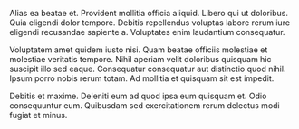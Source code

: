 Alias ea beatae et. Provident mollitia officia aliquid. Libero qui ut doloribus. Quia eligendi dolor tempore. Debitis repellendus voluptas labore rerum iure eligendi recusandae sapiente a. Voluptates enim laudantium consequatur.
 Voluptatem amet quidem iusto nisi. Quam beatae officiis molestiae et molestiae veritatis tempore. Nihil aperiam velit doloribus quisquam hic suscipit illo sed eaque. Consequatur consequatur aut distinctio quod nihil. Ipsum porro nobis rerum totam. Ad mollitia et quisquam sit est impedit.
 Debitis et maxime. Deleniti eum ad quod ipsa eum quisquam et. Odio consequuntur eum. Quibusdam sed exercitationem rerum delectus modi fugiat et minus.